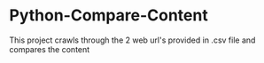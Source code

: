 # Python-Compare-Content
This project crawls through the 2 web url's provided in .csv file and compares the content
